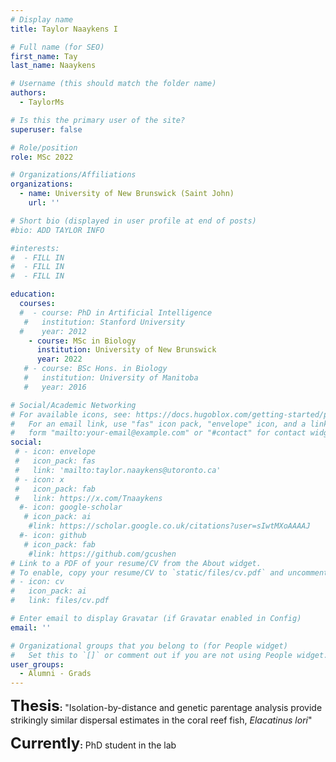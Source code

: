 ```yaml
---
# Display name
title: Taylor Naaykens I

# Full name (for SEO)
first_name: Tay
last_name: Naaykens

# Username (this should match the folder name)
authors:
  - TaylorMs

# Is this the primary user of the site?
superuser: false

# Role/position
role: MSc 2022

# Organizations/Affiliations
organizations:
  - name: University of New Brunswick (Saint John)
    url: ''

# Short bio (displayed in user profile at end of posts)
#bio: ADD TAYLOR INFO

#interests:
#  - FILL IN
#  - FILL IN
#  - FILL IN

education:
  courses:
  #  - course: PhD in Artificial Intelligence
   #   institution: Stanford University
  #    year: 2012
    - course: MSc in Biology
      institution: University of New Brunswick
      year: 2022
   # - course: BSc Hons. in Biology
   #   institution: University of Manitoba
   #   year: 2016

# Social/Academic Networking
# For available icons, see: https://docs.hugoblox.com/getting-started/page-builder/#icons
#   For an email link, use "fas" icon pack, "envelope" icon, and a link in the
#   form "mailto:your-email@example.com" or "#contact" for contact widget.
social:
 # - icon: envelope
 #   icon_pack: fas
 #   link: 'mailto:taylor.naaykens@utoronto.ca'
 # - icon: x
 #   icon_pack: fab
 #   link: https://x.com/Tnaaykens
  #- icon: google-scholar
   # icon_pack: ai
    #link: https://scholar.google.co.uk/citations?user=sIwtMXoAAAAJ
  #- icon: github
   # icon_pack: fab
    #link: https://github.com/gcushen
# Link to a PDF of your resume/CV from the About widget.
# To enable, copy your resume/CV to `static/files/cv.pdf` and uncomment the lines below.
# - icon: cv
#   icon_pack: ai
#   link: files/cv.pdf

# Enter email to display Gravatar (if Gravatar enabled in Config)
email: ''

# Organizational groups that you belong to (for People widget)
#   Set this to `[]` or comment out if you are not using People widget.
user_groups:
  - Alumni - Grads
---
```


**<font size="5.5">Thesis</font>:** "Isolation-by-distance and genetic parentage analysis provide strikingly similar
dispersal estimates in the coral reef fish, *Elacatinus lori*"

**<font size="5.5">Currently</font>:** PhD student in the lab
